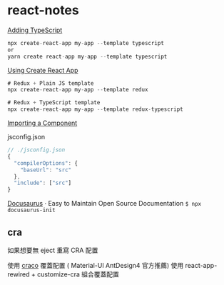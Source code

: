 # react-notes

[Adding TypeScript](https://create-react-app.dev/docs/adding-typescript/)

```js
npx create-react-app my-app --template typescript
or
yarn create react-app my-app --template typescript
```

[Using Create React App](https://react-redux.js.org/introduction/getting-started)

```js
# Redux + Plain JS template
npx create-react-app my-app --template redux

# Redux + TypeScript template
npx create-react-app my-app --template redux-typescript
```

[Importing a Component](https://pjchender.dev/react/note-create-react-app/)

jsconfig.json

```js
// ./jsconfig.json
{
  "compilerOptions": {
    "baseUrl": "src"
  },
  "include": ["src"]
}
```

[Docusaurus](https://docusaurus.io/zh-CN/) · Easy to Maintain Open Source Documentation
`$ npx docusaurus-init`

## cra

如果想要無 eject 重寫 CRA 配置

使用 [craco](https://github.com/dilanx/craco) 覆蓋配置  (
Material-UI AntDesign4 官方推薦)
使用 react-app-rewired + customize-cra 組合覆蓋配置


